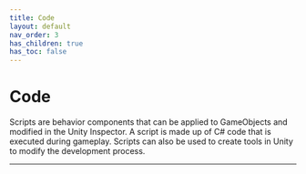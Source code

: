 ```yaml
---
title: Code
layout: default
nav_order: 3
has_children: true
has_toc: false
---
```


# Code
Scripts are behavior components that can be applied to GameObjects and modified in the Unity Inspector. A script is made up of C# code that is executed during gameplay. Scripts can also be used to create tools in Unity to modify the development process.

----

[^1]: [UnityLearn](https://learn.unity.com/tutorial/working-with-scripts#)
